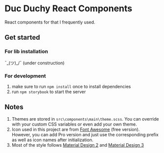 # Duc Duchy React Components

React components for that I frequently used.

## Get started

### For lib installation

¯\_(ツ)\_/¯ (under construction)

### For development

1. make sure to run `npm install` once to install dependencies
2. run `npm storybook` to start the server

## Notes

1. Themes are stored in `src\components\main\theme.scss`. You can override with your custom CSS variables or even add your own theme.
2. Icon used in this project are from [Font Awesome](https://fontawesome.com/) (free version). However, you can add Pro version and just use the corresponding prefix as well as icon names after initialization.
3. Most of the style follows [Material Design 2](https://material.io/) and [Material Design 3](https://m3.material.io/)
